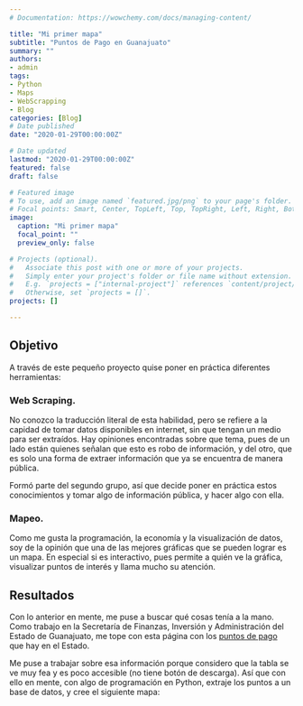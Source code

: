 ```yaml
---
# Documentation: https://wowchemy.com/docs/managing-content/

title: "Mi primer mapa"
subtitle: "Puntos de Pago en Guanajuato"
summary: ""
authors: 
- admin
tags: 
- Python
- Maps
- WebScrapping
- Blog
categories: [Blog]
# Date published
date: "2020-01-29T00:00:00Z"

# Date updated
lastmod: "2020-01-29T00:00:00Z"
featured: false
draft: false

# Featured image
# To use, add an image named `featured.jpg/png` to your page's folder.
# Focal points: Smart, Center, TopLeft, Top, TopRight, Left, Right, BottomLeft, Bottom, BottomRight.
image:
  caption: "Mi primer mapa"
  focal_point: ""
  preview_only: false

# Projects (optional).
#   Associate this post with one or more of your projects.
#   Simply enter your project's folder or file name without extension.
#   E.g. `projects = ["internal-project"]` references `content/project/deep-learning/index.md`.
#   Otherwise, set `projects = []`.
projects: []

---
```


## Objetivo

A través de este pequeño proyecto quise poner en práctica diferentes herramientas:

### Web Scraping.
No conozco la traducción literal de esta habilidad, pero se refiere a la capidad de tomar datos disponibles en internet, sin que tengan un medio para ser extraídos. Hay opiniones encontradas sobre que tema, pues de un lado están quienes señalan que esto es robo de información, y del otro, que es solo una forma de extraer información que ya se encuentra de manera pública.

Formó parte del segundo grupo, así que decide poner en práctica estos conocimientos y tomar algo de información pública, y hacer algo con ella.

### Mapeo.
Como me gusta la programación, la economía y la visualización de datos, soy de la opinión que una de las mejores gráficas que se pueden lograr es un mapa. En especial si es interactivo, pues permite a quién ve la gráfica, visualizar puntos de interés y llama mucho su atención.

## Resultados

Con lo anterior en mente, me puse a buscar qué cosas tenía a la mano. Como trabajo en la Secretaría de Finanzas, Inversión y Administración del Estado de Guanajuato, me tope con esta página con los [puntos de pago](https://finanzas.guanajuato.gob.mx/c_puntos_pago/index.php) que hay en el Estado.

Me puse a trabajar sobre esa información porque considero que la tabla se ve muy fea y es poco accesible (no tiene botón de descarga). Así que con ello en mente, con algo de programación en Python, extraje los puntos a un base de datos, y cree el siguiente mapa:

